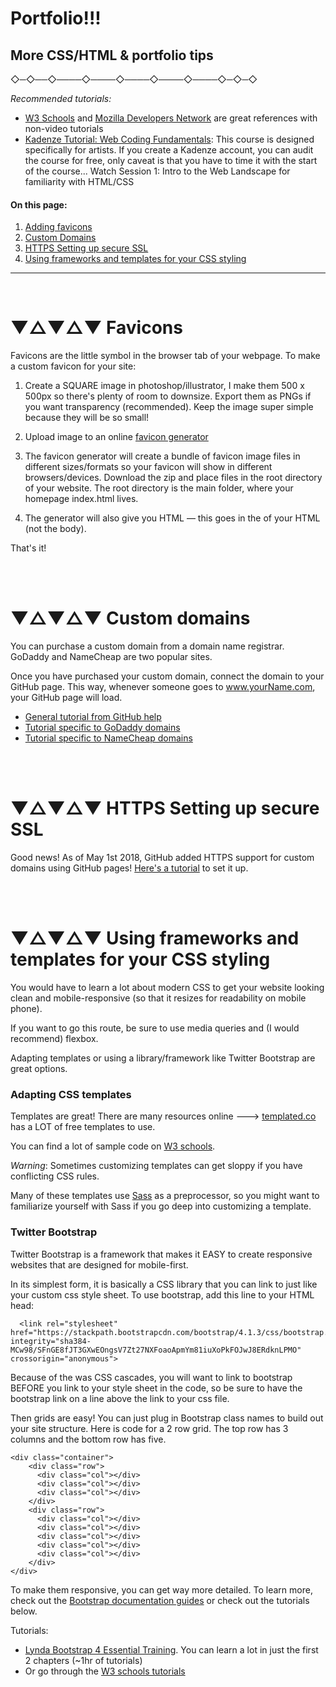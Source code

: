 
# Portfolio!!!
## More CSS/HTML & portfolio tips

 ◇─◇──◇────◇────◇────◇────◇────◇─◇─◇
<br />

*Recommended tutorials:*

* [W3 Schools](https://www.w3schools.com/) and [Mozilla Developers Network](https://developer.mozilla.org/en-US/docs/Learn/HTML) are great references with non-video tutorials
* [Kadenze Tutorial: Web Coding Fundamentals](https://www.kadenze.com/courses/web-coding-fundamentals-for-artists/info): This course is designed specifically for artists. If you create a Kadenze account, you can audit the course for free, only caveat is that you have to time it with the start of the course... Watch Session 1: Intro to the Web Landscape for familiarity with HTML/CSS


#### On this page:

1. [Adding favicons](#-favicons)
2. [Custom Domains](#-custom-domains)
3. [HTTPS Setting up secure SSL](#-https-setting-up-secure-ssl)
4. [Using frameworks and templates for your CSS styling](#-using-frameworks-and-templates-for-your-css-styling)



---
<br>



# ▼△▼△▼ Favicons


Favicons are the little symbol in the browser tab of your webpage. To make a custom favicon for your site:

1. Create a SQUARE image in photoshop/illustrator, I make them 500 x 500px so there's plenty of room to downsize. Export them as PNGs if you want transparency (recommended). Keep the image super simple because they will be so small!

2. Upload image to an online [favicon generator](https://realfavicongenerator.net/)

3. The favicon generator will create a bundle of favicon image files in different sizes/formats so your favicon will show in different browsers/devices. Download the zip and place files in the root directory of your website. The root directory is the main folder, where your homepage index.html lives.

4. The generator will also give you HTML — this goes in the <head> of your HTML (not the body).

That's it!


<br>
<br>

# ▼△▼△▼ Custom domains


You can purchase a custom domain from a domain name registrar. GoDaddy and NameCheap are two popular sites.

Once you have purchased your custom domain, connect the domain to your GitHub page. This way, whenever someone goes to www.yourName.com, your GitHub page will load.

* [General tutorial from GitHub help](https://help.github.com/articles/quick-start-setting-up-a-custom-domain/)
* [Tutorial specific to GoDaddy domains](https://medium.com/@LovettLovett/github-pages-godaddy-f0318c2f25a)
* [Tutorial specific to NameCheap domains](http://davidensinger.com/2013/03/setting-the-dns-for-github-pages-on-namecheap/)


<br>
<br>

# ▼△▼△▼ HTTPS Setting up secure SSL

Good news! As of May 1st 2018, GitHub added HTTPS support for custom domains using GitHub pages! [Here's a tutorial](https://blog.github.com/2018-05-01-github-pages-custom-domains-https/) to set it up.

<br>
<br>

# ▼△▼△▼ Using frameworks and templates for your CSS styling

You would have to learn a lot about modern CSS to get your website looking clean and mobile-responsive (so that it resizes for readability on mobile phone).

If you want to go this route, be sure to use media queries and (I would recommend) flexbox.

Adapting templates or using a library/framework like Twitter Bootstrap are great options.

### Adapting CSS templates

Templates are great! There are many resources online ---> [templated.co](https://templated.co/) has a LOT of free templates to use.

You can find a lot of sample code on [W3 schools](https://www.w3schools.com/css/default.asp).

*Warning*: Sometimes customizing templates can get sloppy if you have conflicting CSS rules.

Many of these templates use [Sass](https://sass-lang.com/) as a preprocessor, so you might want to familiarize yourself with Sass if you go deep into customizing a template.

### Twitter Bootstrap

Twitter Bootstrap is a framework that makes it EASY to create responsive websites that are designed for mobile-first.

In its simplest form, it is basically a CSS library that you can link to just like your custom css style sheet. To use bootstrap, add this line to your HTML head:

      <link rel="stylesheet" href="https://stackpath.bootstrapcdn.com/bootstrap/4.1.3/css/bootstrap.min.css" integrity="sha384-MCw98/SFnGE8fJT3GXwEOngsV7Zt27NXFoaoApmYm81iuXoPkFOJwJ8ERdknLPMO" crossorigin="anonymous">


Because of the was CSS cascades, you will want to link to bootstrap BEFORE you link to your  style sheet in the code, so be sure to have the bootstrap link on a line above the link to your css file.

Then grids are easy! You can just plug in Bootstrap class names to build out your site structure. Here is code for a 2 row grid. The top row has 3 columns and the bottom row has five.

    <div class="container">
        <div class="row">
          <div class="col"></div>
          <div class="col"></div>
          <div class="col"></div>
        </div>
        <div class="row">
          <div class="col"></div>
          <div class="col"></div>
          <div class="col"></div>
          <div class="col"></div>
          <div class="col"></div>
        </div>
    </div>

To make them responsive, you can get way more detailed. To learn more, check out the [Bootstrap documentation guides](https://getbootstrap.com/docs/4.1/layout/grid/) or check out the tutorials below.

Tutorials:
* [Lynda Bootstrap 4 Essential Training](https://www.lynda.com/Bootstrap-tutorials/Bootstrap-4-Essential-Training/372545-2.html). You can learn a lot in just the first 2 chapters (~1hr of tutorials)
* Or go through the [W3 schools tutorials](https://www.w3schools.com/bootstrap4/default.asp)

<br>
<br>
